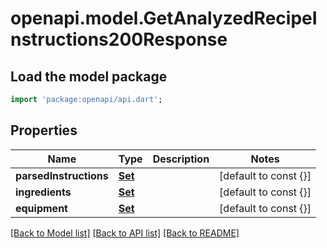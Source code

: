 # openapi.model.GetAnalyzedRecipeInstructions200Response

## Load the model package
```dart
import 'package:openapi/api.dart';
```

## Properties
Name | Type | Description | Notes
------------ | ------------- | ------------- | -------------
**parsedInstructions** | [**Set<GetAnalyzedRecipeInstructions200ResponseParsedInstructionsInner>**](GetAnalyzedRecipeInstructions200ResponseParsedInstructionsInner.md) |  | [default to const {}]
**ingredients** | [**Set<GetAnalyzedRecipeInstructions200ResponseIngredientsInner>**](GetAnalyzedRecipeInstructions200ResponseIngredientsInner.md) |  | [default to const {}]
**equipment** | [**Set<GetAnalyzedRecipeInstructions200ResponseIngredientsInner>**](GetAnalyzedRecipeInstructions200ResponseIngredientsInner.md) |  | [default to const {}]

[[Back to Model list]](../README.md#documentation-for-models) [[Back to API list]](../README.md#documentation-for-api-endpoints) [[Back to README]](../README.md)


